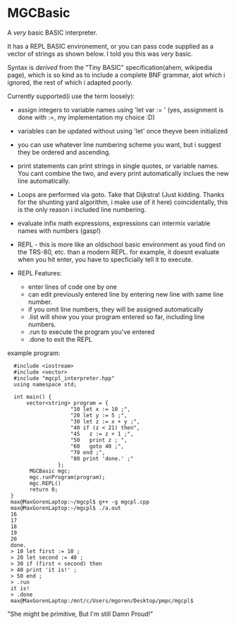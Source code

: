 # MGCBasic
A *very* basic BASIC interpreter.

It has a REPL BASIC environement, or you can pass code supplied as a vector of strings as shown below.
I told you this was *very* basic.

Syntax is *derived* from the "Tiny BASIC" specification(ahem, wikipedia page), which is so kind as to include a complete
BNF grammar, alot which i ignored, the rest of which i adapted poorly.

Currently supported(i use the term loosely):
  - assign integers to variable names using 'let var := <number>' (yes, assignment is done with :=, my implementation my choice :D)
  - variables can be updated without using 'let' once theyve been initialized
  - you can use whatever line numbering scheme you want, but i suggest they be ordered and ascending.
  - print statements can print strings in single quotes, or variable names. You cant combine the two, and every print automatically inclues the new line automatically.
  - Loops are performed via goto. Take that Dijkstra! (Just kidding. Thanks for the shunting yard algorithm, i make use of it here) coincidentally, this is the only reason i included line numbering.
  - evaluate infix math expressions, expressions can intermix variable names with numbers (gasp!)
  - REPL - this is more like an oldschool basic environment as youd find on the TRS-80, etc. than a modern REPL. for example, it doesnt evaluate when you hit enter, you have to specficially tell it to execute.
  
  - REPL Features:
    - enter lines of code one by one
    - can edit previously entered line by entering new line with same line number.
    - if you omit line numbers, they will be assigned automatically
    - .list will show you your program entered so far, including line numbers.
    - .run to execute the program you've entered
    - .done to exit the REPL
    


  
example program:
      
      #include <iostream>
      #include <vector>
      #include "mgcpl_interpreter.hpp"
      using namespace std;

      int main() {
          vector<string> program = {
                        "10 let x := 10 ;",
                        "20 let y := 5 ;",
                        "30 let z := x + y ;",
                        "40 if (z < 21) then",
                        "45   z := z + 1 ;",
                        "50   print z ; ",
                        "60   goto 40 ;",
                        "70 end ;",
                        "80 print 'done.' ;"
                    };
           MGCBasic mgc;
           mgc.runProgram(program);
           mgc.REPL()
           return 0;
     }
     max@MaxGorenLaptop:~/mgcpl$ g++ -g mgcpl.cpp
     max@MaxGorenLaptop:~/mgcpl$ ./a.out
     16 
     17 
     18 
     19 
     20 
     done.
     > 10 let first := 10 ;
     > 20 let second := 40 ;
     > 30 if (first < second) then
     > 40 print 'it is!' ;
     > 50 end ;
     > .run
     it is!
     > .done
     max@MaxGorenLaptop:/mnt/c/Users/mgoren/Desktop/pmpc/mgcpl$


"She might be primitive, But I'm still Damn Proud!"
